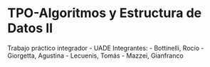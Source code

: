 # TPO-Algoritmos y Estructura de Datos II
Trabajo práctico integrador - UADE
Integrantes:
    - Bottinelli, Rocío
    - Giorgetta, Agustina
    - Lecuenis, Tomás
    - Mazzei, Gianfranco
